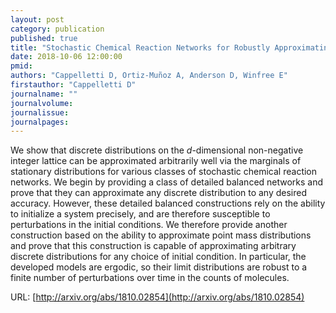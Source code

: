 ```yaml
---
layout: post
category: publication
published: true
title: "Stochastic Chemical Reaction Networks for Robustly Approximating Arbitrary Probability Distributions"
date: 2018-10-06 12:00:00
pmid: 
authors: "Cappelletti D, Ortiz-Muñoz A, Anderson D, Winfree E"
firstauthor: "Cappelletti D"
journalname: ""
journalvolume: 
journalissue: 
journalpages: 
---
```


We show that discrete distributions on the $d$-dimensional non-negative integer lattice can be approximated arbitrarily well via the marginals of stationary distributions for various classes of stochastic chemical reaction networks. We begin by providing a class of detailed balanced networks and prove that they can approximate any discrete distribution to any desired accuracy. However, these detailed balanced constructions rely on the ability to initialize a system precisely, and are therefore susceptible to perturbations in the initial conditions. We therefore provide another construction based on the ability to approximate point mass distributions and prove that this construction is capable of approximating arbitrary discrete distributions for any choice of initial condition. In particular, the developed models are ergodic, so their limit distributions are robust to a finite number of perturbations over time in the counts of molecules.

URL: [http://arxiv.org/abs/1810.02854](http://arxiv.org/abs/1810.02854)
